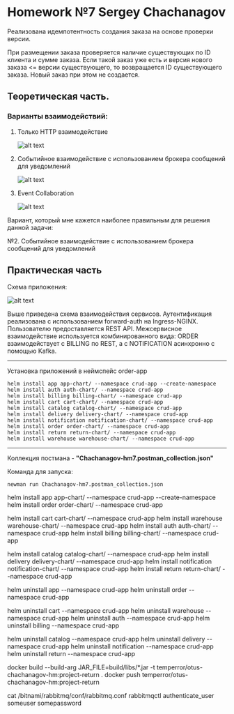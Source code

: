 # Homework №7 Sergey Chachanagov

Реализована идемпотентность создания заказа на основе проверки версии.


При размещении заказа проверяется наличие существующих по ID клиента и сумме заказа.
Если такой заказ уже есть и версия нового заказа <= версии существующего,
то возвращается ID существующего заказа. Новый заказ при этом не создается.

## Теоретическая часть.
### Варианты взаимодействий:
1. Только HTTP взаимодействие
   
   ![alt text](scheme1.png)
   
2. Событийное взаимодействие с использованием брокера сообщений для уведомлений
   
   ![alt text](scheme2.png)
   
3. Event Collaboration
   
   ![alt text](scheme3.png)

Вариант, который мне кажется наиболее правильным для решения данной задачи:

№2. Событийное взаимодействие с использованием брокера сообщений для уведомлений



## Практическая часть
Схема приложения:

![alt text](scheme4.png)

Выше приведена схема взаимодействия сервисов.
Аутентификация реализована с использованием forward-auth на Ingress-NGINX.
Пользователю предоставляется REST API.
Межсервисное взаимодействие используется комбинированного вида:
ORDER взаимодействует с BILLING по REST, а с NOTIFICATION асинхронно с помощью Kafka.
***
Установка приложений в неймспейс order-app

```
helm install app app-chart/ --namespace crud-app --create-namespace
helm install auth auth-chart/ --namespace crud-app
helm install billing billing-chart/ --namespace crud-app
helm install cart cart-chart/ --namespace crud-app
helm install catalog catalog-chart/ --namespace crud-app
helm install delivery delivery-chart/ --namespace crud-app
helm install notification notification-chart/ --namespace crud-app
helm install order order-chart/ --namespace crud-app
helm install return return-chart/ --namespace crud-app
helm install warehouse warehouse-chart/ --namespace crud-app
```
***
Коллекция постмана - **"Chachanagov-hm7.postman_collection.json"**

Команда для запуска:
```
newman run Chachanagov-hm7.postman_collection.json
```


helm install app app-chart/ --namespace crud-app --create-namespace
helm install order order-chart/ --namespace crud-app

helm install cart cart-chart/ --namespace crud-app
helm install warehouse warehouse-chart/ --namespace crud-app
helm install auth auth-chart/ --namespace crud-app
helm install billing billing-chart/ --namespace crud-app

helm install catalog catalog-chart/ --namespace crud-app
helm install delivery delivery-chart/ --namespace crud-app
helm install notification notification-chart/ --namespace crud-app
helm install return return-chart/ --namespace crud-app

helm uninstall app --namespace crud-app
helm uninstall order --namespace crud-app

helm uninstall cart  --namespace crud-app
helm uninstall warehouse --namespace crud-app
helm uninstall auth --namespace crud-app
helm uninstall billing --namespace crud-app

helm uninstall catalog --namespace crud-app
helm uninstall delivery --namespace crud-app
helm uninstall notification --namespace crud-app
helm uninstall return --namespace crud-app


docker build --build-arg JAR_FILE=build/libs/*.jar -t temperror/otus-chachanagov-hm:project-return .
docker push temperror/otus-chachanagov-hm:project-return



cat /bitnami/rabbitmq/conf/rabbitmq.conf
rabbitmqctl authenticate_user someuser somepassword